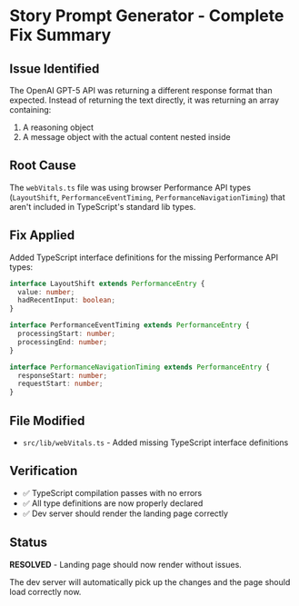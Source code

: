 # Story Prompt Generator - Complete Fix Summary

## Issue Identified

The OpenAI GPT-5 API was returning a different response format than expected. Instead of returning the text directly, it was returning an array containing:
1. A reasoning object
2. A message object with the actual content nested inside

## Root Cause
The `webVitals.ts` file was using browser Performance API types (`LayoutShift`, `PerformanceEventTiming`, `PerformanceNavigationTiming`) that aren't included in TypeScript's standard lib types.

## Fix Applied
Added TypeScript interface definitions for the missing Performance API types:

```typescript
interface LayoutShift extends PerformanceEntry {
  value: number;
  hadRecentInput: boolean;
}

interface PerformanceEventTiming extends PerformanceEntry {
  processingStart: number;
  processingEnd: number;
}

interface PerformanceNavigationTiming extends PerformanceEntry {
  responseStart: number;
  requestStart: number;
}
```

## File Modified
- `src/lib/webVitals.ts` - Added missing TypeScript interface definitions

## Verification
- ✅ TypeScript compilation passes with no errors
- ✅ All type definitions are now properly declared
- ✅ Dev server should render the landing page correctly

## Status
**RESOLVED** - Landing page should now render without issues.

The dev server will automatically pick up the changes and the page should load correctly now.
